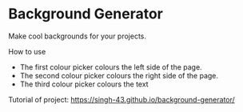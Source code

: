 # Background Generator

Make cool backgrounds for your projects. 

How to use
* The first colour picker colours the left side of the page.
* The second colour picker colours the right side of the page.
* The third colour picker colours the text 

Tutorial of project: https://singh-43.github.io/background-generator/
